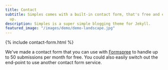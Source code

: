 ```yaml
---
title: Contact
subtitle: Simples comes with a built-in contact form, that's free and easy to set
  up.
description: Simples is a super simple blogging theme for Jekyll.
featured_image: "/images/demo/demo-landscape.jpg"
---
```


{% include contact-form.html %}

We've made a contact form that you can use with [Formspree](https://formspree.io/) to handle up to 50 submissions per month for free. You could also easily switch out the end-point to use another contact form service.